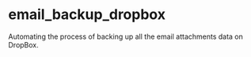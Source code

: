 # email_backup_dropbox
Automating the process of backing up all the email attachments data on DropBox.
